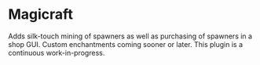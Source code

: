 # Magicraft

Adds silk-touch mining of spawners as well as purchasing of spawners in a shop GUI. Custom enchantments coming sooner or later. This plugin is a continuous work-in-progress.
